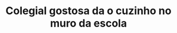 ---
layout: post
title: Colegial gostosa da o cuzinho no muro da escola
thumb: colegial-gostosa-da-o-cuzinho-no-muro-da-escola
duration: "06:34"
permalink: /:title
video: https://www.xvideos.com/embedframe/68867499
categories: anal, teen, hardcore, blonde, real, amateur, student, cute, big-ass, gostosa, rabuda, big-cock, amador, marina, tural-tits
---
